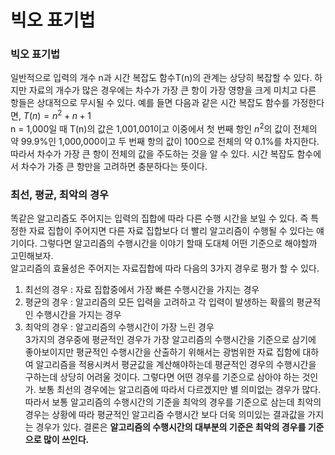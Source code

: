 # 빅오 표기법
### 빅오 표기법
일반적으로 입력의 개수 n과 시간 복잡도 함수T(n)의 관계는 상당히 복잡할 수 있다. 하지만 자료의 개수가 많은 경우에는 차수가 가장 큰 항이 가장 영향을 크게 미치고 다른 항들은 상대적으로 무시될 수 있다. 예를 들면 다음과 같은 시간 복잡도 함수를 가정한다면, $T(n) = n^2 + n + 1$  
n = 1,000일 때 T(n)의 값은 1,001,001이고 이중에서 첫 번째 항인 $n^2$의 값이 전체의 약 99.9%인 1,000,000이고 두 번째 항의 값이 100으로 전체의 약 0.1%를 차지한다. 따라서 차수가 가장 큰 항이 전체의 값을 주도하는 것을 알 수 있다. 시간 복잡도 함수에서 차수가 가증 큰 항만을 고려하면 충분하다는 뜻이다.

### 최선, 평균, 최악의 경우
똑같은 알고리즘도 주어지는 입력의 집합에 따라 다른 수행 시간을 보일 수 있다. 즉 특정한 자료 집합이 주어지면 다른 자료 집합보다 더 빨리 알고리즘이 수행될 수 있다는 얘기이다. 그렇다면 알고리즘의 수행시간을 이야기 할때 도대체 어떤 기준으로 해야할까 고민해보자.  
알고리즘의 효율성은 주어지는 자료집합에 따라 다음의 3가지 경우로 평가 할 수 있다.  
1. 최선의 경우 : 자료 집합중에서 가장 빠른 수행시간을 가지는 경우
2. 평균의 경우 : 알고리즘의 모든 입력을 고려하고 각 입력이 발생하는 확률의 평균적인 수행시간을 가지는 경우
3. 최악의 경우 : 알고리즘의 수행시간이 가장 느린 경우  
3가지의 경우중에 평균적인 경우가 가장 알고리즘의 수행시간을 기준으로 삼기에 좋아보이지만 평균적인 수행시간을 산출하기 위해서는 광범위한 자료 집함에 대하여 알고리즘을 적용시켜서 평균값을 계산해야하는데 평균적인 경우의 수행시간을 구하는데 상당히 어려울 것이다. 그렇다면 어떤 경우를 기준으로 삼아야 하는 것인가. 보통 최선의 경우에는 알고리즘에 따라서 다르겠지만 별 의미없는 경우가 많다. 따라서 보통 알고리즘의 수행시간의 기준을 최악의 경우를 기준으로 삼는데 최악의 경우는 상황에 따라 평균적인 알고리즘 수행시간 보다 더욱 의미있는 결과값을 가지는 경우가 있다. 결론은 **알고리즘의 수행시간의 대부분의 기준은 최악의 경우를 기준으로 많이 쓰인다.**


